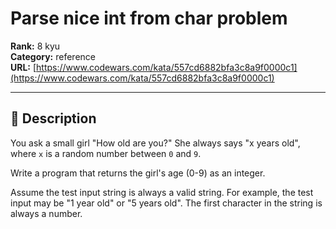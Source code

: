 # Parse nice int from char problem

**Rank:** 8 kyu  
**Category:** reference  
**URL:** [https://www.codewars.com/kata/557cd6882bfa3c8a9f0000c1](https://www.codewars.com/kata/557cd6882bfa3c8a9f0000c1)

---

## 📝 Description

You ask a small girl "How old are you?" She always says "x years old", where `x` is a random number between `0` and `9`.

Write a program that returns the girl's age (0-9) as an integer.

Assume the test input string is always a valid string. For example, the test input may be "1 year old" or "5 years old". The first character in the string is always a number.
